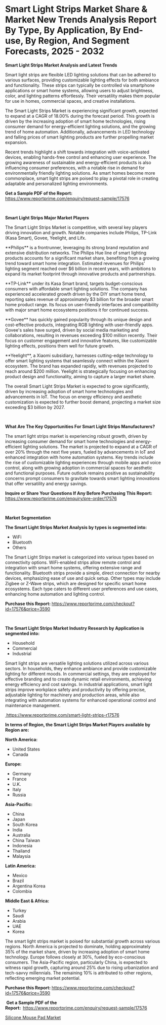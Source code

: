 <p><h1>Smart Light Strips Market Share & Market New Trends Analysis Report By Type, By Application, By End-use, By Region, And Segment Forecasts, 2025 - 2032</h1></p><p><strong>Smart Light Strips Market Analysis and Latest Trends</strong></p>
<p><p>Smart light strips are flexible LED lighting solutions that can be adhered to various surfaces, providing customizable lighting effects for both ambiance and functionality. These strips can typically be controlled via smartphone applications or smart home systems, allowing users to adjust brightness, color, and lighting patterns effortlessly. Their versatility makes them popular for use in homes, commercial spaces, and creative installations.</p><p>The Smart Light Strips Market is experiencing significant growth, expected to expand at a CAGR of 18.00% during the forecast period. This growth is driven by the increasing adoption of smart home technologies, rising consumer demand for energy-efficient lighting solutions, and the growing trend of home automation. Additionally, advancements in LED technology and falling prices of smart lighting products are further propelling market expansion. </p><p>Recent trends highlight a shift towards integration with voice-activated devices, enabling hands-free control and enhancing user experience. The growing awareness of sustainable and energy-efficient products is also influencing consumer preferences, with a notable rise in demand for environmentally friendly lighting solutions. As smart homes become more commonplace, smart light strips are poised to play a pivotal role in creating adaptable and personalized lighting environments.</p></p>
<p><strong>Get a Sample PDF of the Report:&nbsp;</strong> <a href="https://www.reportprime.com/enquiry/request-sample/17576?utm_campaign=2629&utm_medium=2&utm_source=Github&utm_content=ia&utm_term=18032025&utm_id=smart-light-strips">https://www.reportprime.com/enquiry/request-sample/17576</a></p>
<p>&nbsp;</p>
<p><strong>Smart Light Strips Major Market Players</strong></p>
<p><p>The Smart Light Strips Market is competitive, with several key players driving innovation and growth. Notable companies include Philips, TP-Link (Kasa Smart), Govee, Yeelight, and Lifx.</p><p>**Philips** is a frontrunner, leveraging its strong brand reputation and extensive distribution networks. The Philips Hue line of smart lighting products accounts for a significant market share, benefiting from a growing trend toward smart home integration. Estimated revenues for Philips' lighting segment reached over $6 billion in recent years, with ambitions to expand its market footprint through innovative products and partnerships.</p><p>**TP-Link** under its Kasa Smart brand, targets budget-conscious consumers with affordable smart lighting solutions. The company has experienced accelerated growth driven by the DIY smart home trend, reporting sales revenue of approximately $3 billion for the broader smart home product range. Its focus on user-friendly interfaces and compatibility with major smart home ecosystems positions it for continued success.</p><p>**Govee** has quickly gained popularity through its unique design and cost-effective products, integrating RGB lighting with user-friendly apps. Govee's sales have surged, driven by social media marketing and collaborations, resulting in revenues exceeding $100 million recently. Their focus on customer engagement and innovative features, like customizable lighting effects, positions them well for future growth.</p><p>**Yeelight**, a Xiaomi subsidiary, harnesses cutting-edge technology to offer smart lighting systems that seamlessly connect within the Xiaomi ecosystem. The brand has expanded rapidly, with revenues projected to reach around $200 million. Yeelight is strategically focusing on enhancing product design and functionality, aiming to capture a larger market share.</p><p>The overall Smart Light Strips Market is expected to grow significantly, driven by increasing adoption of smart home technologies and advancements in IoT. The focus on energy efficiency and aesthetic customization is expected to further boost demand, projecting a market size exceeding $3 billion by 2027.</p></p>
<p>&nbsp;</p>
<p><strong>What Are The Key Opportunities For Smart Light Strips Manufacturers?</strong></p>
<p><p>The smart light strips market is experiencing robust growth, driven by increasing consumer demand for smart home technologies and energy-efficient lighting solutions. The market is projected to expand at a CAGR of over 20% through the next five years, fueled by advancements in IoT and enhanced integration with home automation systems. Key trends include the rise of customizable lighting experiences through mobile apps and voice control, along with growing adoption in commercial spaces for aesthetic and functional purposes. Future outlook remains positive as sustainability concerns prompt consumers to gravitate towards smart lighting innovations that offer versatility and energy savings.</p></p>
<p><strong>Inquire or Share Your Questions If Any Before Purchasing This Report:</strong> <a href="https://www.reportprime.com/enquiry/pre-order/17576?utm_campaign=2629&utm_medium=2&utm_source=Github&utm_content=ia&utm_term=18032025&utm_id=smart-light-strips">https://www.reportprime.com/enquiry/pre-order/17576</a></p>
<p>&nbsp;</p>
<p><strong>Market Segmentation</strong></p>
<p><strong>The Smart Light Strips Market Analysis by types is segmented into:</strong></p>
<p><ul><li>WiFi</li><li>Bluetooth</li><li>Others</li></ul></p>
<p><p>The Smart Light Strips market is categorized into various types based on connectivity options. WiFi-enabled strips allow remote control and integration with smart home systems, offering extensive range and functionality. Bluetooth strips provide a simple, direct connection for nearby devices, emphasizing ease of use and quick setup. Other types may include Zigbee or Z-Wave strips, which are designed for specific smart home ecosystems. Each type caters to different user preferences and use cases, enhancing home automation and lighting control.</p></p>
<p><strong>Purchase this Report:&nbsp;</strong><a href="https://www.reportprime.com/checkout?id=17576&price=3590&utm_campaign=2629&utm_medium=2&utm_source=Github&utm_content=ia&utm_term=18032025&utm_id=smart-light-strips">https://www.reportprime.com/checkout?id=17576&price=3590</a></p>
<p>&nbsp;</p>
<p><strong>The Smart Light Strips Market Industry Research by Application is segmented into:</strong></p>
<p><ul><li>Household</li><li>Commercial</li><li>Industrial</li></ul></p>
<p><p>Smart light strips are versatile lighting solutions utilized across various sectors. In households, they enhance ambiance and provide customizable lighting for different moods. In commercial settings, they are employed for effective branding and to create dynamic retail environments, achieving energy efficiency and cost savings. In industrial applications, smart light strips improve workplace safety and productivity by offering precise, adjustable lighting for machinery and production areas, while also integrating with automation systems for enhanced operational control and maintenance management.</p></p>
<p><a href="https://www.reportprime.com/smart-light-strips-r17576?utm_campaign=2629&utm_medium=2&utm_source=Github&utm_content=ia&utm_term=18032025&utm_id=smart-light-strips">&nbsp;https://www.reportprime.com/smart-light-strips-r17576</a></p>
<p><strong>In terms of Region, the Smart Light Strips Market Players available by Region are:</strong></p>
<p>
    <p> <strong> North America: </strong>
        <ul>
            <li>United States</li>
            <li>Canada</li>
        </ul>
        </p> 
    <p> <strong> Europe: </strong>
        <ul>
            <li>Germany</li>
            <li>France</li>
            <li>U.K.</li>
            <li>Italy</li>
            <li>Russia</li>
        </ul>
        </p> 
    <p> <strong> Asia-Pacific: </strong>
        <ul>
            <li>China</li>
            <li>Japan</li>
            <li>South Korea</li>
            <li>India</li>
            <li>Australia</li>
            <li>China Taiwan</li>
            <li>Indonesia</li>
            <li>Thailand</li>
            <li>Malaysia</li>
        </ul>
        </p> 
    <p> <strong> Latin America: </strong>
        <ul>
            <li>Mexico</li>
            <li>Brazil</li>
            <li>Argentina Korea</li>
            <li>Colombia</li>
        </ul>
        </p> 
    <p> <strong> Middle East & Africa: </strong>
        <ul>
            <li>Turkey</li>
            <li>Saudi</li>
            <li>Arabia</li>
            <li>UAE</li>
            <li>Korea</li>
        </ul>
    </p>
    </p>
<p><p>The smart light strips market is poised for substantial growth across various regions. North America is projected to dominate, holding approximately 35% of the market share, driven by increasing adoption of smart home technology. Europe follows closely at 30%, fueled by eco-conscious consumers. The Asia-Pacific region, particularly China, is expected to witness rapid growth, capturing around 25% due to rising urbanization and tech-savvy millennials. The remaining 10% is attributed to other regions, reflecting emerging market potential.</p></p>
<p><strong>Purchase this Report: </strong><a href="https://www.reportprime.com/checkout?id=17576&price=3590&utm_campaign=2629&utm_medium=2&utm_source=Github&utm_content=ia&utm_term=18032025&utm_id=smart-light-strips">https://www.reportprime.com/checkout?id=17576&price=3590</a></p>
<p>&nbsp;<strong>Get a Sample PDF of the Report:&nbsp;&nbsp;</strong><a href="https://www.reportprime.com/enquiry/request-sample/17576?utm_campaign=2629&utm_medium=2&utm_source=Github&utm_content=ia&utm_term=18032025&utm_id=smart-light-strips">https://www.reportprime.com/enquiry/request-sample/17576</a></p>
<p><strong></strong></p>
<p><p><a href="https://github.com/manesros8/Market-Research-Report-List-1/blob/main/silicone-mouse-pad-market.md?utm_campaign=2629&utm_medium=2&utm_source=Github&utm_content=ia&utm_term=18032025&utm_id=smart-light-strips">Silicone Mouse Pad Market</a></p></p>